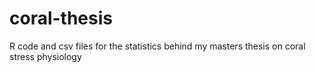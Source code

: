 # coral-thesis
R code and csv files for the statistics behind my masters thesis on coral stress physiology
